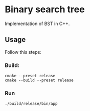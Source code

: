 # Binary search tree

Implementation of BST in C++.

## Usage

Follow this steps:

### Build:
    cmake --preset release
    cmake --build --preset release

### Run
    ./build/release/bin/app
